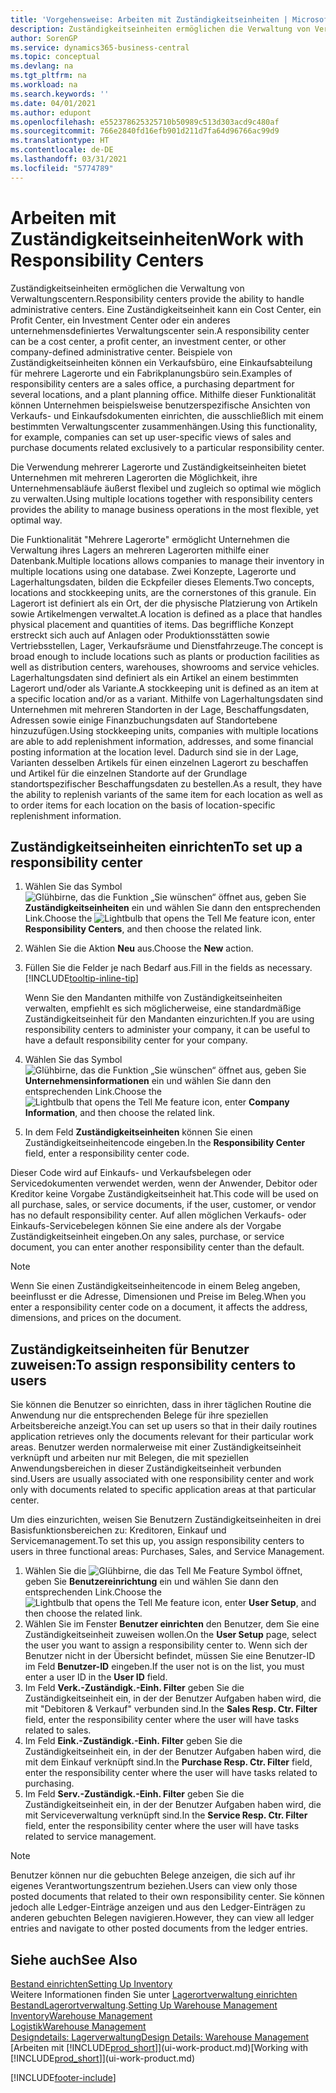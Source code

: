 ```yaml
---
title: 'Vorgehensweise: Arbeiten mit Zuständigkeitseinheiten | Microsoft Docs'
description: Zuständigkeitseinheiten ermöglichen die Verwaltung von Verwaltungscentern. Eine Zuständigkeitseinheit kann ein Cost Center, ein Profit Center, ein Investment Center oder ein anderes unternehmensdefiniertes Verwaltungscenter sein.
author: SorenGP
ms.service: dynamics365-business-central
ms.topic: conceptual
ms.devlang: na
ms.tgt_pltfrm: na
ms.workload: na
ms.search.keywords: ''
ms.date: 04/01/2021
ms.author: edupont
ms.openlocfilehash: e552378625325710b50989c513d303acd9c480af
ms.sourcegitcommit: 766e2840fd16efb901d211d7fa64d96766ac99d9
ms.translationtype: HT
ms.contentlocale: de-DE
ms.lasthandoff: 03/31/2021
ms.locfileid: "5774789"
---
```

# <a name="work-with-responsibility-centers"></a><span data-ttu-id="a0ec7-104">Arbeiten mit Zuständigkeitseinheiten</span><span class="sxs-lookup"><span data-stu-id="a0ec7-104">Work with Responsibility Centers</span></span>

<span data-ttu-id="a0ec7-105">Zuständigkeitseinheiten ermöglichen die Verwaltung von Verwaltungscentern.</span><span class="sxs-lookup"><span data-stu-id="a0ec7-105">Responsibility centers provide the ability to handle administrative centers.</span></span> <span data-ttu-id="a0ec7-106">Eine Zuständigkeitseinheit kann ein Cost Center, ein Profit Center, ein Investment Center oder ein anderes unternehmensdefiniertes Verwaltungscenter sein.</span><span class="sxs-lookup"><span data-stu-id="a0ec7-106">A responsibility center can be a cost center, a profit center, an investment center, or other company-defined administrative center.</span></span> <span data-ttu-id="a0ec7-107">Beispiele von Zuständigkeitseinheiten können ein Verkaufsbüro, eine Einkaufsabteilung für mehrere Lagerorte und ein Fabrikplanungsbüro sein.</span><span class="sxs-lookup"><span data-stu-id="a0ec7-107">Examples of responsibility centers are a sales office, a purchasing department for several locations, and a plant planning office.</span></span> <span data-ttu-id="a0ec7-108">Mithilfe dieser Funktionalität können Unternehmen beispielsweise benutzerspezifische Ansichten von Verkaufs- und Einkaufsdokumenten einrichten, die ausschließlich mit einem bestimmten Verwaltungscenter zusammenhängen.</span><span class="sxs-lookup"><span data-stu-id="a0ec7-108">Using this functionality, for example, companies can set up user-specific views of sales and purchase documents related exclusively to a particular responsibility center.</span></span>  

<span data-ttu-id="a0ec7-109">Die Verwendung mehrerer Lagerorte und Zuständigkeitseinheiten bietet Unternehmen mit mehreren Lagerorten die Möglichkeit, ihre Unternehmensabläufe äußerst flexibel und zugleich so optimal wie möglich zu verwalten.</span><span class="sxs-lookup"><span data-stu-id="a0ec7-109">Using multiple locations together with responsibility centers provides the ability to manage business operations in the most flexible, yet optimal way.</span></span>

<span data-ttu-id="a0ec7-110">Die Funktionalität "Mehrere Lagerorte" ermöglicht Unternehmen die Verwaltung ihres Lagers an mehreren Lagerorten mithilfe einer Datenbank.</span><span class="sxs-lookup"><span data-stu-id="a0ec7-110">Multiple locations allows companies to manage their inventory in multiple locations using one database.</span></span> <span data-ttu-id="a0ec7-111">Zwei Konzepte, Lagerorte und Lagerhaltungsdaten, bilden die Eckpfeiler dieses Elements.</span><span class="sxs-lookup"><span data-stu-id="a0ec7-111">Two concepts, locations and stockkeeping units, are the cornerstones of this granule.</span></span> <span data-ttu-id="a0ec7-112">Ein Lagerort ist definiert als ein Ort, der die physische Platzierung von Artikeln sowie Artikelmengen verwaltet.</span><span class="sxs-lookup"><span data-stu-id="a0ec7-112">A location is defined as a place that handles physical placement and quantities of items.</span></span> <span data-ttu-id="a0ec7-113">Das begriffliche Konzept erstreckt sich auch auf Anlagen oder Produktionsstätten sowie Vertriebsstellen, Lager, Verkaufsräume und Dienstfahrzeuge.</span><span class="sxs-lookup"><span data-stu-id="a0ec7-113">The concept is broad enough to include locations such as plants or production facilities as well as distribution centers, warehouses, showrooms and service vehicles.</span></span> <span data-ttu-id="a0ec7-114">Lagerhaltungsdaten sind definiert als ein Artikel an einem bestimmten Lagerort und/oder als Variante.</span><span class="sxs-lookup"><span data-stu-id="a0ec7-114">A stockkeeping unit is defined as an item at a specific location and/or as a variant.</span></span> <span data-ttu-id="a0ec7-115">Mithilfe von Lagerhaltungsdaten sind Unternehmen mit mehreren Standorten in der Lage, Beschaffungsdaten, Adressen sowie einige Finanzbuchungsdaten auf Standortebene hinzuzufügen.</span><span class="sxs-lookup"><span data-stu-id="a0ec7-115">Using stockkeeping units, companies with multiple locations are able to add replenishment information, addresses, and some financial posting information at the location level.</span></span> <span data-ttu-id="a0ec7-116">Dadurch sind sie in der Lage, Varianten desselben Artikels für einen einzelnen Lagerort zu beschaffen und Artikel für die einzelnen Standorte auf der Grundlage standortspezifischer Beschaffungsdaten zu bestellen.</span><span class="sxs-lookup"><span data-stu-id="a0ec7-116">As a result, they have the ability to replenish variants of the same item for each location as well as to order items for each location on the basis of location-specific replenishment information.</span></span>  

## <a name="to-set-up-a-responsibility-center"></a><span data-ttu-id="a0ec7-117">Zuständigkeitseinheiten einrichten</span><span class="sxs-lookup"><span data-stu-id="a0ec7-117">To set up a responsibility center</span></span>

1. <span data-ttu-id="a0ec7-118">Wählen Sie das Symbol ![Glühbirne, das die Funktion „Sie wünschen“ öffnet](media/ui-search/search_small.png "Was möchten Sie tun?") aus, geben Sie **Zuständigkeitseinheiten** ein und wählen Sie dann den entsprechenden Link.</span><span class="sxs-lookup"><span data-stu-id="a0ec7-118">Choose the ![Lightbulb that opens the Tell Me feature](media/ui-search/search_small.png "Tell me what you want to do") icon, enter **Responsibility Centers**, and then choose the related link.</span></span>  
2. <span data-ttu-id="a0ec7-119">Wählen Sie die Aktion **Neu** aus.</span><span class="sxs-lookup"><span data-stu-id="a0ec7-119">Choose the **New** action.</span></span>  
3. <span data-ttu-id="a0ec7-120">Füllen Sie die Felder je nach Bedarf aus.</span><span class="sxs-lookup"><span data-stu-id="a0ec7-120">Fill in the fields as necessary.</span></span> [!INCLUDE[tooltip-inline-tip](includes/tooltip-inline-tip_md.md)]  

    <span data-ttu-id="a0ec7-121">Wenn Sie den Mandanten mithilfe von Zuständigkeitseinheiten verwalten, empfiehlt es sich möglicherweise, eine standardmäßige Zuständigkeitseinheit für den Mandanten einzurichten.</span><span class="sxs-lookup"><span data-stu-id="a0ec7-121">If you are using responsibility centers to administer your company, it can be useful to have a default responsibility center for your company.</span></span>
4. <span data-ttu-id="a0ec7-122">Wählen Sie das Symbol ![Glühbirne, das die Funktion „Sie wünschen“ öffnet](media/ui-search/search_small.png "Was möchten Sie tun?") aus, geben Sie **Unternehmensinformationen** ein und wählen Sie dann den entsprechenden Link.</span><span class="sxs-lookup"><span data-stu-id="a0ec7-122">Choose the ![Lightbulb that opens the Tell Me feature](media/ui-search/search_small.png "Tell me what you want to do") icon, enter **Company Information**, and then choose the related link.</span></span>
5. <span data-ttu-id="a0ec7-123">In dem Feld **Zuständigkeitseinheiten** können Sie einen Zuständigkeitseinheitencode eingeben.</span><span class="sxs-lookup"><span data-stu-id="a0ec7-123">In the **Responsibility Center** field, enter a responsibility center code.</span></span>

<span data-ttu-id="a0ec7-124">Dieser Code wird auf Einkaufs- und Verkaufsbelegen oder Servicedokumenten verwendet werden, wenn der Anwender, Debitor oder Kreditor keine Vorgabe Zuständigkeitseinheit hat.</span><span class="sxs-lookup"><span data-stu-id="a0ec7-124">This code will be used on all purchase, sales, or service documents, if the user, customer, or vendor has no default responsibility center.</span></span> <span data-ttu-id="a0ec7-125">Auf allen möglichen Verkaufs- oder Einkaufs-Servicebelegen können Sie eine andere als der Vorgabe Zuständigkeitseinheit eingeben.</span><span class="sxs-lookup"><span data-stu-id="a0ec7-125">On any sales, purchase, or service document, you can enter another responsibility center than the default.</span></span>

> [!NOTE]  
> <span data-ttu-id="a0ec7-126">Wenn Sie einen Zuständigkeitseinheitencode in einem Beleg angeben, beeinflusst er die Adresse, Dimensionen und Preise im Beleg.</span><span class="sxs-lookup"><span data-stu-id="a0ec7-126">When you enter a responsibility center code on a document, it affects the address, dimensions, and prices on the document.</span></span>  

## <a name="to-assign-responsibility-centers-to-users"></a><span data-ttu-id="a0ec7-127">Zuständigkeitseinheiten für Benutzer zuweisen:</span><span class="sxs-lookup"><span data-stu-id="a0ec7-127">To assign responsibility centers to users</span></span>

<span data-ttu-id="a0ec7-128">Sie können die Benutzer so einrichten, dass in ihrer täglichen Routine die Anwendung nur die entsprechenden Belege für ihre speziellen Arbeitsbereiche anzeigt.</span><span class="sxs-lookup"><span data-stu-id="a0ec7-128">You can set up users so that in their daily routines application retrieves only the documents relevant for their particular work areas.</span></span> <span data-ttu-id="a0ec7-129">Benutzer werden normalerweise mit einer Zuständigkeitseinheit verknüpft und arbeiten nur mit Belegen, die mit speziellen Anwendungsbereichen in dieser Zuständigkeitseinheit verbunden sind.</span><span class="sxs-lookup"><span data-stu-id="a0ec7-129">Users are usually associated with one responsibility center and work only with documents related to specific application areas at that particular center.</span></span>  

<span data-ttu-id="a0ec7-130">Um dies einzurichten, weisen Sie Benutzern Zuständigkeitseinheiten in drei Basisfunktionsbereichen zu: Kreditoren, Einkauf und Servicemanagement.</span><span class="sxs-lookup"><span data-stu-id="a0ec7-130">To set this up, you assign responsibility centers to users in three functional areas: Purchases, Sales, and Service Management.</span></span>  

1. <span data-ttu-id="a0ec7-131">Wählen Sie die ![Glühbirne, die das Tell Me Feature](media/ui-search/search_small.png "Was möchten Sie tun?") Symbol öffnet, geben Sie **Benutzereinrichtung** ein und wählen Sie dann den entsprechenden Link.</span><span class="sxs-lookup"><span data-stu-id="a0ec7-131">Choose the ![Lightbulb that opens the Tell Me feature](media/ui-search/search_small.png "Tell me what you want to do") icon, enter **User Setup**, and then choose the related link.</span></span>  
2. <span data-ttu-id="a0ec7-132">Wählen Sie im Fenster **Benutzer einrichten** den Benutzer, dem Sie eine Zuständigkeitseinheit zuweisen wollen.</span><span class="sxs-lookup"><span data-stu-id="a0ec7-132">On the **User Setup** page, select the user you want to assign a responsibility center to.</span></span> <span data-ttu-id="a0ec7-133">Wenn sich der Benutzer nicht in der Übersicht befindet, müssen Sie eine Benutzer-ID im Feld **Benutzer-ID** eingeben.</span><span class="sxs-lookup"><span data-stu-id="a0ec7-133">If the user not is on the list, you must enter a user ID in the **User ID** field.</span></span>  
3. <span data-ttu-id="a0ec7-134">Im Feld **Verk.-Zuständigk.-Einh. Filter** geben Sie die Zuständigkeitseinheit ein, in der der Benutzer Aufgaben haben wird, die mit "Debitoren & Verkauf" verbunden sind.</span><span class="sxs-lookup"><span data-stu-id="a0ec7-134">In the **Sales Resp. Ctr. Filter** field, enter the responsibility center where the user will have tasks related to sales.</span></span>  
4. <span data-ttu-id="a0ec7-135">Im Feld **Eink.-Zuständigk.-Einh. Filter** geben Sie die Zuständigkeitseinheit ein, in der der Benutzer Aufgaben haben wird, die mit dem Einkauf verknüpft sind.</span><span class="sxs-lookup"><span data-stu-id="a0ec7-135">In the **Purchase Resp. Ctr. Filter** field, enter the responsibility center where the user will have tasks related to purchasing.</span></span>  
5. <span data-ttu-id="a0ec7-136">Im Feld **Serv.-Zuständigk.-Einh. Filter** geben Sie die Zuständigkeitseinheit ein, in der der Benutzer Aufgaben haben wird, die mit Serviceverwaltung verknüpft sind.</span><span class="sxs-lookup"><span data-stu-id="a0ec7-136">In the **Service Resp. Ctr. Filter** field, enter the responsibility center where the user will have tasks related to service management.</span></span>  

> [!NOTE]  
> <span data-ttu-id="a0ec7-137">Benutzer können nur die gebuchten Belege anzeigen, die sich auf ihr eigenes Verantwortungszentrum beziehen.</span><span class="sxs-lookup"><span data-stu-id="a0ec7-137">Users can view only those posted documents that related to their own responsibility center.</span></span> <span data-ttu-id="a0ec7-138">Sie können jedoch alle Ledger-Einträge anzeigen und aus den Ledger-Einträgen zu anderen gebuchten Belegen navigieren.</span><span class="sxs-lookup"><span data-stu-id="a0ec7-138">However, they can view all ledger entries and navigate to other posted documents from the ledger entries.</span></span>

## <a name="see-also"></a><span data-ttu-id="a0ec7-139">Siehe auch</span><span class="sxs-lookup"><span data-stu-id="a0ec7-139">See Also</span></span>

[<span data-ttu-id="a0ec7-140">Bestand einrichten</span><span class="sxs-lookup"><span data-stu-id="a0ec7-140">Setting Up Inventory</span></span>](inventory-setup-inventory.md)  
<span data-ttu-id="a0ec7-141">Weitere Informationen finden Sie unter [Lagerortverwaltung einrichten](warehouse-setup-warehouse.md)
[Bestand](inventory-manage-inventory.md)[Lagerortverwaltung](warehouse-manage-warehouse.md).</span><span class="sxs-lookup"><span data-stu-id="a0ec7-141">[Setting Up Warehouse Management](warehouse-setup-warehouse.md)
[Inventory](inventory-manage-inventory.md)[Warehouse Management](warehouse-manage-warehouse.md)</span></span>  
[<span data-ttu-id="a0ec7-142">Logistik</span><span class="sxs-lookup"><span data-stu-id="a0ec7-142">Warehouse Management</span></span>](warehouse-manage-warehouse.md)  
[<span data-ttu-id="a0ec7-143">Designdetails: Lagerverwaltung</span><span class="sxs-lookup"><span data-stu-id="a0ec7-143">Design Details: Warehouse Management</span></span>](design-details-warehouse-management.md)  
<span data-ttu-id="a0ec7-144">[Arbeiten mit [!INCLUDE[prod_short](includes/prod_short.md)]](ui-work-product.md)</span><span class="sxs-lookup"><span data-stu-id="a0ec7-144">[Working with [!INCLUDE[prod_short](includes/prod_short.md)]](ui-work-product.md)</span></span>  


[!INCLUDE[footer-include](includes/footer-banner.md)]